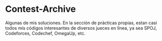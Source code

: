 # Contest-Archive
Algunas de mis soluciones.
En la sección de prácticas propias, estan casi todos mis códigos interesantes de diversos jueces en línea, ya sea SPOJ, Codeforces, Codechef, OmegaUp, etc.
